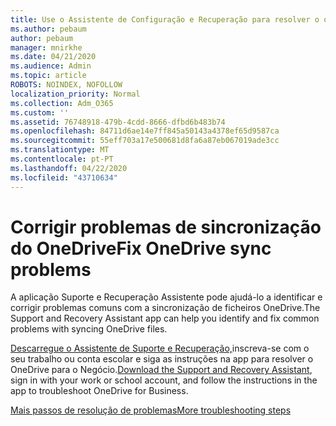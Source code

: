 ```yaml
---
title: Use o Assistente de Configuração e Recuperação para resolver o oneDrive para negócios
ms.author: pebaum
author: pebaum
manager: mnirkhe
ms.date: 04/21/2020
ms.audience: Admin
ms.topic: article
ROBOTS: NOINDEX, NOFOLLOW
localization_priority: Normal
ms.collection: Adm_O365
ms.custom: ''
ms.assetid: 76748918-479b-4cdd-8666-dfbd6b483b74
ms.openlocfilehash: 84711d6ae14e7ff845a50143a4378ef65d9587ca
ms.sourcegitcommit: 55eff703a17e500681d8fa6a87eb067019ade3cc
ms.translationtype: MT
ms.contentlocale: pt-PT
ms.lasthandoff: 04/22/2020
ms.locfileid: "43710634"
---
```

# <a name="fix-onedrive-sync-problems"></a><span data-ttu-id="eb1f9-102">Corrigir problemas de sincronização do OneDrive</span><span class="sxs-lookup"><span data-stu-id="eb1f9-102">Fix OneDrive sync problems</span></span>

<span data-ttu-id="eb1f9-103">A aplicação Suporte e Recuperação Assistente pode ajudá-lo a identificar e corrigir problemas comuns com a sincronização de ficheiros OneDrive.</span><span class="sxs-lookup"><span data-stu-id="eb1f9-103">The Support and Recovery Assistant app can help you identify and fix common problems with syncing OneDrive files.</span></span> 
  
<span data-ttu-id="eb1f9-104">[Descarregue o Assistente de Suporte e Recuperação,](https://aka.ms/sara)inscreva-se com o seu trabalho ou conta escolar e siga as instruções na app para resolver o OneDrive para o Negócio.</span><span class="sxs-lookup"><span data-stu-id="eb1f9-104">[Download the Support and Recovery Assistant](https://aka.ms/sara), sign in with your work or school account, and follow the instructions in the app to troubleshoot OneDrive for Business.</span></span> 
  
[<span data-ttu-id="eb1f9-105">Mais passos de resolução de problemas</span><span class="sxs-lookup"><span data-stu-id="eb1f9-105">More troubleshooting steps</span></span>](https://go.microsoft.com/fwlink/?linkid=872097)
  

